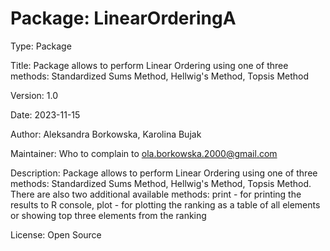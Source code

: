 # Package: LinearOrderingA

Type: Package

Title: Package allows to perform Linear Ordering using one of three methods: Standardized Sums Method, Hellwig's Method, Topsis Method

Version: 1.0

Date: 2023-11-15

Author: Aleksandra Borkowska, Karolina Bujak

Maintainer: Who to complain to <ola.borkowska.2000@gmail.com>

Description: Package allows to perform Linear Ordering using one of three methods: Standardized Sums Method, Hellwig's Method, Topsis Method. There are also two additional available methods: print - for printing the results to R console, plot - for plotting the ranking as a table of all elements or showing top three elements from the ranking

License: Open Source
